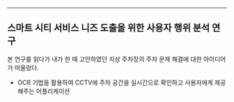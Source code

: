 ****

## 스마트 시티 서비스 니즈 도출을 위한 사용자 행위 분석 연구

본 연구를 읽다가 내가 한 때 고안하였던 지상 주차장의 주차 문제 해결에 대한 아이디어가 떠올랐다.

- OCR 기법을 활용하여 CCTV에 주차 공간을 실시간으로 확인하고 사용자에게 제공해주는 어플리케이션
